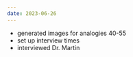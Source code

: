 ```yaml
---
date: 2023-06-26
---
```

- generated images for analogies 40-55
- set up interview times
- interviewed Dr. Martin
